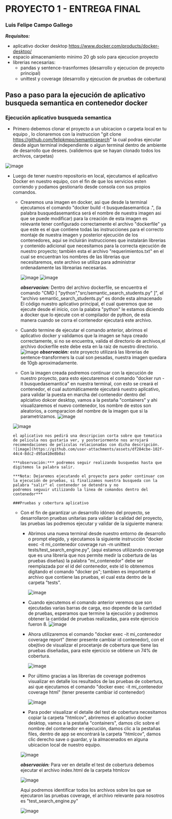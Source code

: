 # PROYECTO 1 - ENTREGA FINAL
### Luis Felipe Campo Gallego

***Requisitos:*** 
- aplicativo docker desktop https://www.docker.com/products/docker-desktop/
- espacio almacenamiento minimo 20 gb solo para ejecucion proyecto
- librerias necesarias:
   - pandas y sentence-trasnformes (desarrollo y ejecucion de proyecto principal)
   - unittest y coverage (desarrollo y ejecucion de pruebas de cobertura) 
  
## Paso a paso para la ejecución de aplicativo busqueda semantica en contenedor docker
### Ejecución aplicativo busqueda semantica
- Primero debemos clonar el proyecto a un ubicacion o carpeta local en tu equipo , lo clonaremos con la instruccion "git clone https://github.com/felipkmpo/semanticsearch" la cual podras ejecutar desde algun terminal independiente o algun terminal dentro de ambiente de desarrollo que desees. (validemos que se hayan clonado todos los archivos, carpetas)

![image](https://github.com/user-attachments/assets/77b79883-822f-4f94-a35c-73c6929ad287)

- Luego de tener nuestro repositorio en local, ejecutamos el aplicativo Docker en nuestro equipo, con el fin de que los servicios esten corriendo y podamos gestionarlo desde consola con sus propios comandos.
  
    - Crearemos una imagen en docker, asi que desde la terminal ejecutamos el comando "docker build -t busquedasemantica .", (la palabra busquedasemantica será el nombre de nuestra imagen asi que se puede 
      modificar) para la creación de esta imagen es relevante tener configurado correctamente el archivo 
      "dockerfile" ya que este es el que contiene todas las instrucciones para el correcto montaje de nuestra imagen y posterior ejecución de los contenedores, aqui se incluirán instrucciones que instalarán 
      librerias y contenido adicional que necesitamos para la correcta ejecución de nuestro proyecto; también esta el archivo "requerimientos.txt" en el cual se encuentran los nombres de las librerias que     
      necesitaremos, este archivo se utiliza para administrar ordenadamente las librearias necesarias.
  
      ![image](https://github.com/user-attachments/assets/f290ba7f-6f74-4b4a-9f55-b14cc9cbf004)
      ![image](https://github.com/user-attachments/assets/857fbddf-9ebf-4409-943d-8296bf5e9cb8)

        ***observacion:*** Dentro del archivo dockerfile, se encuentra el comando "CMD [ "python","src/semantic_search_students.py" ]", el "archivo semantic_search_students.py" es donde esta almacenado
        El código nuestro aplicativo principal, el cual queremos que se ejecute desde el inicio, con la palabra "python" le estamos diciendo a docker que lo ejecute con el compilador de python, de esta manera cuando se corra el contenedor ejecutará este archivo.
    - Cuando termine de ejecutar el comando anterior, abrimos el aplicativo docker y validamos que la imagen  se haya creado correctamente, si no se encuentra, valida el directorio de archivos,el archivo 
    dockerfile este debe esta en la raiz de nuestro directorio.
      ![image](https://github.com/user-attachments/assets/ae2aaf60-44b3-4ac1-8b3f-494bd6080315)
        ***observación:*** este proyecto utilizará las librerias de sentence-transformers la cual son pesadas, nuestra imagen quedara de 10gb aproximadamente.
    - Con la imagen creada podremos continuar con la ejecución de nuestro proyecto, para esto ejecutaremos el comando "docker run -it busquedasemantica" en nuestra terminal, con esto se creará el contenedor, el 
     cual automáticamente ejecutará nuestro aplicativo, para validar la puesta en marcha del contenedor dentro del aplciativo dokcer desktop, vamos a la pestaña "containers" y ahi visualizaremos el nuevo 
     contenedor, los nombre de estos son aleatorios, a comparacion del nombre de la imagen que si la parametrizamos.
     ![image](https://github.com/user-attachments/assets/a998316a-bb5d-4448-8471-9818cd08138c)

     ![image](https://github.com/user-attachments/assets/1b04d739-d643-4066-99d4-54288761c489)

      el aplicativo nos pedirá una descripcion corta sobre que tematica de pelicula nos gustaria ver, y posteriormente nos arrojará recomendaciones de peliculas relacionadas con dicha descripción.
      ![image](https://github.com/user-attachments/assets/df284cbe-102f-44c4-8dc2-d95a410e8b0a)

      ***observación:*** podremos seguir realizando busquedas hasta que digitemos la palabra salir.
 
      ***Nota: Dejaremos ejecutando el proyecto para poder continuar con la ejecución de pruebas, si finalizamos nuestra busqueda con la palabra "salir" el contenedor se detendra y no
      podremos seguuir utilizando la linea de comandos dentro del contenedor***

      ###Pruebas y cobertura aplicativo

   - Con el fin de garantizar un desarrollo idóneo del proyecto, se desarrollaron pruebas unitarias para validar la calidad del proyecto, las pruebas las podremos ejecutar y validar de la siguiente manera:
     
        - Abrimos una nueva terminal desde nuestro entorno de desarrollo o prompt elegido, y ejecutamos la siguiente instrucción "docker exec -it mi_contenedor coverage run -m unittest 
          tests/test_search_engine.py", (aqui estamos utilizando coverage que es una librería que nos permite medir la cobertura de las pruebas diseñas) la palabra "mi_contenedor" debe ser reemplazada por el id del contenedor,
          este id lo obtenemos digitando el comando "docker ps"; tambien es importante el archivo que contiene las pruebas, el cual esta dentro de la carpeta "tests".
  
          ![image](https://github.com/user-attachments/assets/2b1ad691-c2c6-4761-ba53-7a5c9b2e33a2)

        - Cuando ejecutemos el comando anterior veremos que son ejecutadas varias barras de carga, eso depende de la cantidad de pruebas, esperamos que termine la ejecución y podremos obtener la cantidad
          de pruebas realizadas, para este ejercicio fueron 8.
          ![image](https://github.com/user-attachments/assets/8cfcc494-6d91-473e-be10-12bd21757937)

        - Ahora utilizaremos el comando "docker exec -it mi_contenedor coverage report" (tener presente cambiar id contenedor), con el obejtivo de visualizar el procetanje de cobertura que tiene las pruebas
          diseñadas, para este ejercicio se obtiene un 74% de cobertura.

          ![image](https://github.com/user-attachments/assets/4f204491-e8f1-44d1-9904-a11cb824d5cd)

        - Por último gracias a las librerias de coverage podremos visualizar en detalle los resultados de las pruebas de cobertura, asi que ejecutamos el comando "docker exec -it mi_contenedor  coverage html"
          (tener presente cambiar id contenedor)
          
          ![image](https://github.com/user-attachments/assets/ba054312-fa92-46f3-9a78-3e74d9d9d0af)

        - Para poder visualizar el detalle del test de cobertura necesitamos copiar la carpeta "htmlcov", abriremos el aplicativo docker desktop, vamos a la pestaña "containers", damos clic sobre el nombre del contenedor en ejecución, damos             clic a la pestañas files, dentro de app se encontrará la carpeta "htmlcov", damos clic derecho save o guardar, y la almacenados en alguna ubicacion local de nuestro equipo.
          
        ![image](https://github.com/user-attachments/assets/97fcd073-e3a8-49a7-8dee-70a7b99a200a)



     ***observación:*** Para ver en detalle el test de cobertura debemos ejecutar el archivo index.html de la carpeta htmlcov

        ![image](https://github.com/user-attachments/assets/acf91519-b920-4c96-9aeb-06a85e719cc8)

        Aqui podremos identificar todos los archivos sobre los que se ejecutaron las pruebas coverage, el archivo relevante para nosotros es "test_search_engine.py"

        ![image](https://github.com/user-attachments/assets/f9f03537-be2f-4916-8ee9-9596f7b11725)

